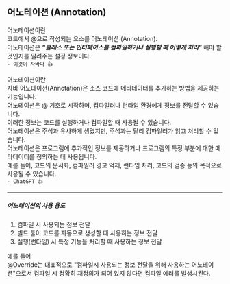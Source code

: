 ## 어노테이션 (Annotation)

어노테이션이란  
코드에서 @으로 작성되는 요소를 어노테이션 (Annotation).  
어노테이션은 ***"클래스 또는 인터페이스를 컴파일하거나 실행할 때 어떻게 처리"*** 해야 할 것인지를 알려주는 설정 정보이다.  
`- 이것이 자바다 👍`  

어노테이션이란  
자바 어노테이션(Annotation)은 소스 코드에 메타데이터를 추가하는 방법을 제공하는 기능입니다.  
어노테이션은 @ 기호로 시작하며, 컴파일러나 런타임 환경에게 정보를 전달할 수 있습니다.  
이러한 정보는 코드를 실행하거나 컴파일할 때 사용될 수 있습니다.  
어노테이션은 주석과 유사하게 생겼지만, 주석과는 달리 컴파일러가 읽고 처리할 수 있습니다.  
어노테이션은 프로그램에 추가적인 정보를 제공하거나 프로그램의 특정 부분에 대한 메타데이터를 정의하는 데 사용됩니다.  
예를 들어, 코드의 문서화, 컴파일러 경고 억제, 런타임 처리, 코드의 검증 등의 목적으로 사용될 수 있습니다.    
`- ChatGPT 👍`

---
##### 어노테이션의 사용 용도
1. 컴파일 시 사용되는 정보 전달
2. 빌드 툴이 코드를 자동으로 생성할 때 사용하는 정보 전달
3. 실행(런타임) 시 특정 기능을 처리할 때 사용하는 정보 전달

예를 들어  
@Override는 대표적으로 "컴파일시 사용되는 정보 전달을 위해 사용하는 어노테이션"으로서
컴파일 시 정확히 재정의가 되어 있지 않다면 컴파일 에러를 발생시킨다.

